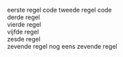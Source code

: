 eerste regel code
tweede regel code  
derde regel  
vierde regel  
vijfde regel  
zesde regel  
zevende regel 
nog eens zevende regel




